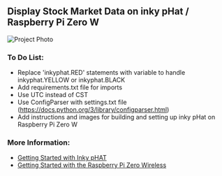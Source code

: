 ## Display Stock Market Data on inky pHat / Raspberry Pi Zero W

![Project Photo](../assets/inkyphat-stockmarket.png)

### To Do List:
* Replace 'inkyphat.RED' statements with variable to handle inkyphat.YELLOW or inkyphat.BLACK
* Add requirements.txt file for imports
* Use UTC instead of CST
* Use ConfigParser with settings.txt file (https://docs.python.org/3/library/configparser.html)
* Add instructions and images for building and setting up inky pHat on Raspberry Pi Zero W

### More Information:
* [Getting Started with Inky pHAT](https://learn.pimoroni.com/tutorial/sandyj/getting-started-with-inky-phat)
* [Getting Started with the Raspberry Pi Zero Wireless](https://learn.sparkfun.com/tutorials/getting-started-with-the-raspberry-pi-zero-wireless)
